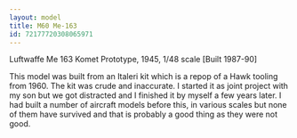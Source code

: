 ```yaml
---
layout: model
title: M60 Me-163
id: 72177720308065971
---
```


Luftwaffe Me 163 Komet Prototype, 1945, 1/48 scale  [Built 1987-90]

This model was built from an Italeri kit which is a repop of a Hawk tooling from 1960. The kit was crude and inaccurate. I started it as joint project with my son but we got distracted and I finished it by myself a few years later. I had built a number of aircraft models before this, in various scales but none of them have survived and that is probably a good thing as they were not good. 


